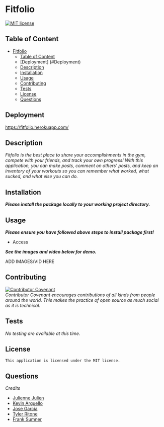 # Fitfolio

[![MIT license](https://img.shields.io/badge/license-MIT-blue.svg)](https://mit-license.org/)

## Table of Content
- [Fitfolio](#Fitfolio)
  - [Table of Content](#table-of-content)
  - [Deployment] (#Deployment)
  - [Description](#description)
  - [Installation](#installation)
  - [Usage](#usage)
  - [Contributing](#contributing)
  - [Tests](#tests)
  - [License](#license)
  - [Questions](#questions)
  
## Deployment  
https://fitfolio.herokuapp.com/

## Description
*Fitfolio is the best place to share your accomplishments in the gym, compete with your friends, and track your own progress! With this application, you can make posts, comment on others' posts, and keep an inventory of your workouts so you can remember what worked, what sucked, and what else you can do.* 



## Installation
***Please install the package locally to your working project directory.***
  

## Usage
***Please ensure you have followed above steps to install package first!***
- Access 

***See the images and video below for demo.***

ADD IMAGES/VID HERE


## Contributing

[![Contributor Covenant](https://img.shields.io/badge/Contributor%20Covenant-2.1-4baaaa.svg)](code_of_conduct.md)
<br>*Contributor Covenant encourages contributions of all kinds from people around the world. This makes the practice of open source as much social as it is technical.*

## Tests
*No testing are available at this time.*

## License
    This application is licensed under the MIT license.

## Questions
*Credits*
- [Julienne Julien](https://github.com/JulienneJulien)
- [Kevin Arguello](https://github.com/karguello90)
- [Jose Garcia](https://github.com/JAG-9)
- [Tyler Ritone](https://github.com/r11tone)
- [Frank Sumner](https://github.com/SumnerFrank)



